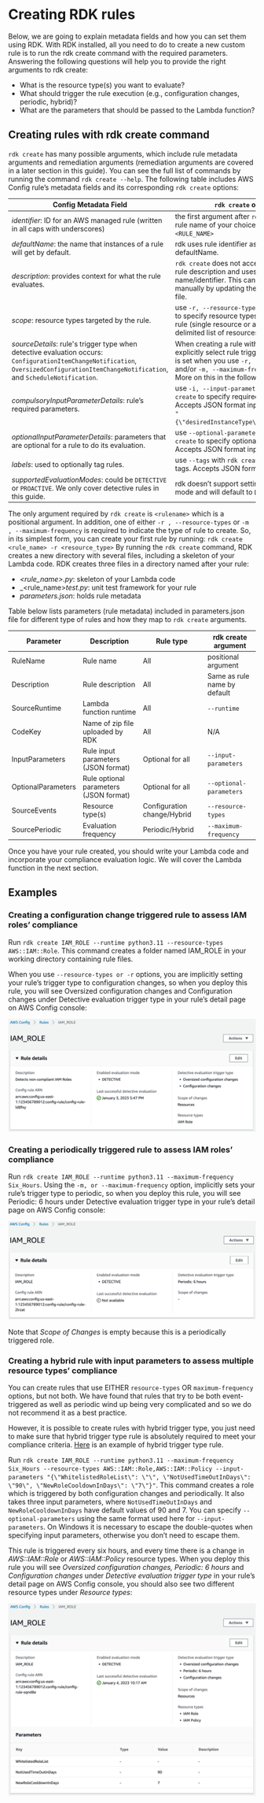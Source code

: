# Creating RDK rules

Below, we are going to explain metadata fields and how you can set them using RDK.
With RDK installed, all you need to do to create a new custom rule is to run the rdk create command with the required parameters. Answering the following questions will help you to provide the right arguments to rdk create:

- What is the resource type(s) you want to evaluate?
- What should trigger the rule execution (e.g., configuration changes, periodic, hybrid)?
- What are the parameters that should be passed to the Lambda function?

## Creating rules with rdk create command

`rdk create` has many possible arguments, which include rule metadata arguments and remediation arguments (remediation arguments are covered in a later section in this guide).
You can see the full list of commands by running the command `rdk create --help`.
The following table includes AWS Config rule’s metadata fields and its corresponding `rdk create` options:

| Config Metadata Field | `rdk create` option |
| --------------------- | ------------------- |
|_identifier_: ID for an AWS managed rule (written in all caps with underscores)| the first argument after `rdk create` is the rule name of your choice: `rdk create <RULE_NAME>` |
| _defaultName_: the name that instances of a rule will get by default. | rdk uses rule identifier as the defaultName. |
| _description_: provides context for what the rule evaluates. | `rdk create` does not accept an option for rule description and uses rule name/identifier. This can be modified manually by updating the parameters.json file. |
| _scope_: resource types targeted by the rule. | use `-r, --resource-types` with `rdk create` to specify resource types that trigger the rule (single resource or a comma delimited list of resources). |
| _sourceDetails_: rule's trigger type when detective evaluation occurs: `ConfigurationItemChangeNotification`, `OversizedConfigurationItemChangeNotification`, and `ScheduleNotification`. | When creating a rule with rdk, you don’t explicitly select rule trigger type, rather it is set when you use `-r, --resource-types` and/or `-m, --maximum-frequency` options. More on this in the following sections. |
| _compulsoryInputParameterDetails_: rule’s required parameters. | use `-i, --input-parameters` with `rdk create` to specify required parameters. Accepts JSON format inputs, for example `"{\"desiredInstanceType\":\"t2.micro\"}"` |
| _optionalInputParameterDetails_: parameters that are optional for a rule to do its evaluation. | use `--optional-parameters` with `rdk create` to specify optional parameters. Accepts JSON format inputs. |
| _labels_: used to optionally tag rules. | use `--tags` with `rdk create` to specify rule tags. Accepts JSON format input. |
| _supportedEvaluationModes_: could be `DETECTIVE` or `PROACTIVE`. We only cover detective rules in this guide. | rdk doesn’t support setting evaluation mode and will default to `DETECTIVE`. |

The only argument required by `rdk create` is `<rulename>` which is a positional argument. In addition, one of either `-r , --resource-types` or `-m , --maximum-frequency` is required to indicate the type of rule to create. So, in its simplest form, you can create your first rule by running:
`rdk create <rule_name> -r <resource_type>`
By running the `rdk create` command, RDK creates a new directory with several files, including a skeleton of your Lambda code. RDK creates three files in a directory named after your rule:

- _<rule_name>.py_: skeleton of your Lambda code
- _<rule_name>_test.py_: unit test framework for your rule
- _parameters.json_: holds rule metadata

Table below lists parameters (rule metadata) included in parameters.json file for different type of rules and how they map to `rdk create` arguments.

| Parameter | Description | Rule type | rdk create argument |
| --------- | ----------- | --------- | ------------------- |
| RuleName | Rule name | All | positional argument |
| Description | Rule description | All | Same as rule name by default |
| SourceRuntime | Lambda function runtime | All | `--runtime` |
| CodeKey | Name of zip file uploaded by RDK | All | N/A |
| InputParameters | Rule input parameters (JSON format) | Optional for all | `--input-parameters` |
| OptionalParameters | Rule optional parameters (JSON format) | Optional for all | `--optional-parameters` |
| SourceEvents | Resource type(s) | Configuration change/Hybrid | `--resource-types` |
| SourcePeriodic | Evaluation frequency | Periodic/Hybrid  | `--maximum-frequency` |

Once you have your rule created, you should write your Lambda code and incorporate your compliance evaluation logic. We will cover the Lambda function in the next section.

## Examples

### Creating a configuration change triggered rule to assess IAM roles’ compliance

Run `rdk create IAM_ROLE --runtime python3.11 --resource-types AWS::IAM::Role`. This command creates a folder named IAM_ROLE in your working directory containing rule files.

When you use `--resource-types or -r` options, you are implicitly setting your rule’s trigger type to configuration changes, so when you deploy this rule, you will see Oversized configuration changes and Configuration changes under Detective evaluation trigger type in your rule’s detail page on AWS Config console:

![configuration change triggered rule](../images/config_change_triggered.jpeg)

### Creating a periodically triggered rule to assess IAM roles’ compliance

Run `rdk create IAM_ROLE --runtime python3.11 --maximum-frequency Six_Hours`. Using the `-m, or --maximum-frequency` option, implicitly sets your rule’s trigger type to periodic, so when you deploy this rule, you will see Periodic: 6 hours under Detective evaluation trigger type in your rule’s detail page on AWS Config console:

![periodically triggered rule](../images/config_periodic.jpeg)

Note that _Scope of Changes_ is empty because this is a periodically triggered role.

### Creating a hybrid rule with input parameters to assess multiple resource types’ compliance

You can create rules that use EITHER `resource-types` OR `maximum-frequency` options, but not both. We have found that rules that try to be both event-triggered as well as periodic wind up being very complicated and so we do not recommend it as a best practice.

However, it is possible to create rules with hybrid trigger type, you just need to make sure that hybrid trigger type rule is absolutely required to meet your compliance criteria. [Here](https://github.com/awslabs/aws-config-rules/tree/master/python/IAM_USER_USED_LAST_90_DAYS) is an example of hybrid trigger type rule.

Run `rdk create IAM_ROLE --runtime python3.11 --maximum-frequency Six_Hours --resource-types AWS::IAM::Role,AWS::IAM::Policy --input-parameters "{\"WhitelistedRoleList\": \"\", \"NotUsedTimeOutInDays\": \"90\", \"NewRoleCooldownInDays\": \"7\"}"`. This command creates a role which is triggered by both configuration changes and periodically. It also takes three input parameters, where `NotUsedTimeOutInDays` and `NewRoleCooldownInDays` have default values of 90 and 7. You can specify `--optional-parameters` using the same format used here for `--input-parameters`. On Windows it is necessary to escape the double-quotes when specifying input parameters, otherwise you don’t need to escape them.

This rule is triggered every six hours, and every time there is a change in _AWS::IAM::Role_ or _AWS::IAM::Policy_ resource types. When you deploy this rule you will see _Oversized configuration changes, Periodic: 6 hours_ and _Configuration changes_ under _Detective evaluation trigger type_ in your rule’s detail page on AWS Config console, you should also see two different resource types under _Resource types_:

![Hybrid rule with input parameters](../images/config_hybrid.jpeg)
